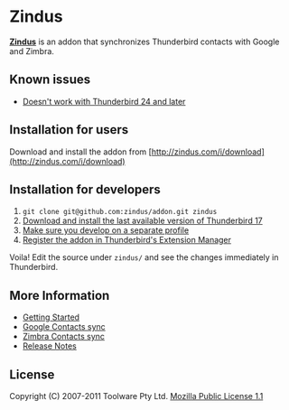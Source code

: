 Zindus
======
[**Zindus**](http://www.zindus.com) is an addon that synchronizes Thunderbird contacts with Google and Zimbra.

Known issues
------------

* [Doesn't work with Thunderbird 24 and later](http://www.zindus.com/blog/2013/07/10/zindus-end-of-life/)

Installation for users
----------------------
Download and install the addon from [http://zindus.com/i/download](http://zindus.com/i/download)

Installation for developers
---------------------------

1. `git clone git@github.com:zindus/addon.git zindus`
2. [Download and install the last available version of Thunderbird 17](https://archive.mozilla.org/pub/thunderbird/releases/17.0.9esr/)
3. [Make sure you develop on a separate profile](https://developer.mozilla.org/en-US/Add-ons/Setting_up_extension_development_environment)
4. [Register the addon in Thunderbird's Extension Manager](http://kb.mozillazine.org/Getting_started_with_extension_development#Registering_your_extension_in_the_Extension_Manager)

Voila!  Edit the source under `zindus/` and see the changes immediately in Thunderbird.

More Information
----------------

* [Getting Started](http://www.zindus.com/faq-thunderbird/#toc-getting-started)
* [Google Contacts sync](http://www.zindus.com/faq-thunderbird-google/)
* [Zimbra Contacts sync](http://www.zindus.com/faq-thunderbird-zimbra/)
* [Release Notes](http://www.zindus.com/release-notes-extension/)

License
-------
Copyright (C) 2007-2011 Toolware Pty Ltd.  [Mozilla Public License 1.1](http://www.mozilla.org/MPL/MPL-1.1.html)
